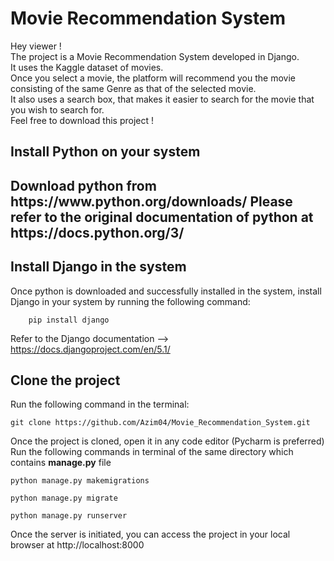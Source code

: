 <h1>Movie Recommendation System</h1>
Hey viewer ! <br>
The project is a Movie Recommendation System developed in Django.<br>
It uses the Kaggle dataset of movies. <br>
Once you select a movie, the platform will recommend you the movie consisting of the same Genre as that of the selected movie.<br>
It also uses a search box, that makes it easier to search for the movie that you wish to search for. <br>
Feel free to download this project ! <br>

<h2>Install Python on your system<h2>
    Download python from https://www.python.org/downloads/
    Please refer to the original documentation of python at https://docs.python.org/3/ 
    
<h2>Install Django in the system</h2>
    Once python is downloaded and successfully installed in the system, install Django in your system by running the following command:

        pip install django
Refer to the Django documentation --> https://docs.djangoproject.com/en/5.1/

<h2>Clone the project</h2>
Run the following command in the terminal: <br> 

    git clone https://github.com/Azim04/Movie_Recommendation_System.git

Once the project is cloned, open it in any code editor (Pycharm is preferred) <br>
Run the following commands in terminal of the same directory which contains **manage.py** file <br>

    python manage.py makemigrations

    python manage.py migrate 

    python manage.py runserver

Once the server is initiated, you can access the project in your local browser at http://localhost:8000
